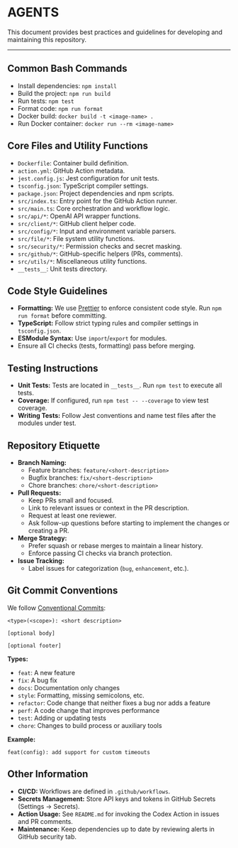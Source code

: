 # AGENTS

This document provides best practices and guidelines for developing
and maintaining this repository.

---

## Common Bash Commands

- Install dependencies: `npm install`
- Build the project: `npm run build`
- Run tests: `npm test`
- Format code: `npm run format`
- Docker build: `docker build -t <image-name> .`
- Run Docker container: `docker run --rm <image-name>`

## Core Files and Utility Functions

- `Dockerfile`: Container build definition.
- `action.yml`: GitHub Action metadata.
- `jest.config.js`: Jest configuration for unit tests.
- `tsconfig.json`: TypeScript compiler settings.
- `package.json`: Project dependencies and npm scripts.
- `src/index.ts`: Entry point for the GitHub Action runner.
- `src/main.ts`: Core orchestration and workflow logic.
- `src/api/*`: OpenAI API wrapper functions.
- `src/client/*`: GitHub client helper code.
- `src/config/*`: Input and environment variable parsers.
- `src/file/*`: File system utility functions.
- `src/security/*`: Permission checks and secret masking.
- `src/github/*`: GitHub-specific helpers (PRs, comments).
- `src/utils/*`: Miscellaneous utility functions.
- `__tests__`: Unit tests directory.

## Code Style Guidelines

- **Formatting:** We use [Prettier](https://prettier.io/) to enforce
  consistent code style. Run `npm run format` before committing.
- **TypeScript:** Follow strict typing rules and compiler settings in
  `tsconfig.json`.
- **ESModule Syntax:** Use `import`/`export` for modules.
- Ensure all CI checks (tests, formatting) pass before merging.

## Testing Instructions

- **Unit Tests:** Tests are located in `__tests__`. Run `npm test` to
  execute all tests.
- **Coverage:** If configured, run `npm test -- --coverage` to view
  test coverage.
- **Writing Tests:** Follow Jest conventions and name test files after
  the modules under test.

## Repository Etiquette

- **Branch Naming:**
  - Feature branches: `feature/<short-description>`
  - Bugfix branches: `fix/<short-description>`
  - Chore branches: `chore/<short-description>`
- **Pull Requests:**
  - Keep PRs small and focused.
  - Link to relevant issues or context in the PR description.
  - Request at least one reviewer.
  - Ask follow-up questions before starting to implement the changes or creating a PR.
- **Merge Strategy:**
  - Prefer squash or rebase merges to maintain a linear history.
  - Enforce passing CI checks via branch protection.
- **Issue Tracking:**
  - Label issues for categorization (`bug`, `enhancement`, etc.).

## Git Commit Conventions

We follow [Conventional Commits](https://www.conventionalcommits.org/):

```
<type>(<scope>): <short description>

[optional body]

[optional footer]
```

**Types:**

- `feat`: A new feature
- `fix`: A bug fix
- `docs`: Documentation only changes
- `style`: Formatting, missing semicolons, etc.
- `refactor`: Code change that neither fixes a bug nor adds a feature
- `perf`: A code change that improves performance
- `test`: Adding or updating tests
- `chore`: Changes to build process or auxiliary tools

**Example:**

```
feat(config): add support for custom timeouts
```

## Other Information

- **CI/CD:** Workflows are defined in `.github/workflows`.
- **Secrets Management:** Store API keys and tokens in GitHub Secrets
  (Settings → Secrets).
- **Action Usage:** See `README.md` for invoking the Codex Action in
  issues and PR comments.
- **Maintenance:** Keep dependencies up to date by reviewing alerts in
  GitHub security tab.
